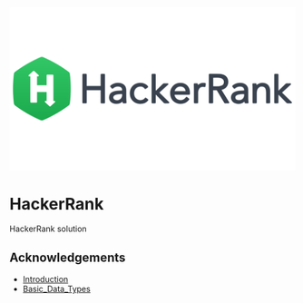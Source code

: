 
![Logo](https://raw.githubusercontent.com/argha-sarkar/HackerRank/main/Images/1_UGT1Rh9xLww3JeIDR1F0RQ.png)

    
# HackerRank

HackerRank solution 


## Acknowledgements

 - [Introduction](https://github.com/argha-sarkar/HackerRank/tree/main/Python/Introduction)
 - [Basic_Data_Types](https://https://github.com/argha-sarkar/HackerRank/tree/main/Python/Basic_Data_Types)
 
  
